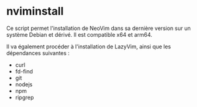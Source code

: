 # nviminstall

Ce script permet l'installation de NeoVim dans sa dernière version sur un système Debian et dérivé. Il est compatible x64 et arm64.

Il va également procéder à l'installation de LazyVim, ainsi que les dépendances suivantes : 

- curl
- fd-find
- git
- nodejs
- npm
- ripgrep
